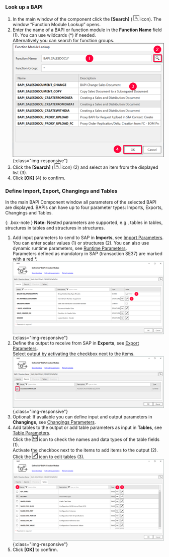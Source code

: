 
### Look up a BAPI

1. In the main window of the component click the **[Search]** ( ![magnifying-glass](/img/content/icons/magnifying-glass.png) icon). The window “Function Module Lookup” opens.
2. Enter the name of a BAPI or function module in the **Function Name** field (1). You can use wildcards (*) if needed.<br>
Alternatively you can search for function groups.
![Look-Up-Function-Module](/img/content/Look-Up-Function-Module.png){:class="img-responsive"}
3. Click the **[Search]** ( ![magnifying-glass](/img/content/icons/magnifying-glass.png) icon) (2) and select an item from the displayed list (3).
4. Click **[OK]** (4) to confirm.

### Define Import, Export, Changings and Tables

In the main BAPI Component window all parameters of the selected BAPI are displayed.
BAPIs can have up to four parameter types: Imports, Exports, Changings and Tables.

{: .box-note }
**Note:** Nested parameters are supported, e.g., tables in tables, structures in tables and structures in structures.<br>

1. Add input parameters to send to SAP in **Imports**, see [Import Parameters](./parameters#import-parameters). <br>
You can enter scalar values (1) or structures (2). You can also use dynamic runtime parameters, see [Runtime Parameters](./edit-runtime-parameters).<br>
Parameters defined as mandatory in SAP (transaction SE37) are marked with a red *. <br>
![Define-Bapi-Data-Source](/img/content/XU-BAPI-Parameters.png){:class="img-responsive"}
2. Define the output to receive from SAP in **Exports**, see [Export Parameters](./parameters#export-parameters). <br>
Select output by activating the checkbox next to the items.<br>
![BAPI export parameters](/img/content/Bapi-Exports-Edit.png){:class="img-responsive"}
3. Optional: If available you can define input and output parameters in **Changings**, see [Changings Parameters](./parameters#changings-parameters).
4. Add tables to the output or add table parameters as input in **Tables**, see [Table Parameters](./parameters#table-parameters). <br>
Click the ![glasses](/img/content/icons/glasses.png) icon to check the names and data types of the table fields (1).<br>
Activate the checkbox next to the items to add items to the output (2).<br>
Click the ![pen](/img/content/icons/pen.png) icon to edit tables (3).<br>
![BAPI table](/img/content/Bapi-Table-Type.png){:class="img-responsive"}
5. Click **[OK]** to confirm.
